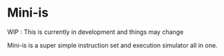 # Mini-is

WIP : This is currently in development and things may change

Mini-is is a super simple instruction set and execution simulator all in one.